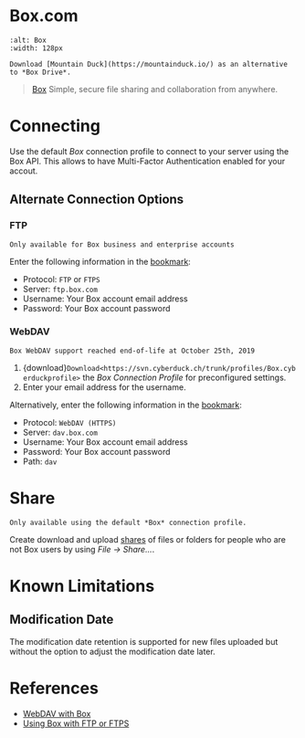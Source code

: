 Box.com
===

```{image} _images/box.png
:alt: Box
:width: 128px
```

```{tip}
Download [Mountain Duck](https://mountainduck.io/) as an alternative to *Box Drive*.
```

> [Box](https://box.com/) Simple, secure file sharing and collaboration from anywhere.

# Connecting

Use the default *Box* connection profile to connect to your server using the Box API. This allows to have Multi-Factor Authentication enabled for your accout.

## Alternate Connection Options

### FTP

```{important}
Only available for Box business and enterprise accounts
```

Enter the following information in the [bookmark](../cyberduck/bookmarks.md):

- Protocol: `FTP` or `FTPS`
- Server: `ftp.box.com`
- Username: Your Box account email address
- Password: Your Box account password

### WebDAV

```{warning}
Box WebDAV support reached end-of-life at October 25th, 2019
```

1. {download}`Download<https://svn.cyberduck.ch/trunk/profiles/Box.cyberduckprofile>` the *Box Connection Profile* for preconfigured settings.
2. Enter your email address for the username.

Alternatively, enter the following information in the [bookmark](../cyberduck/bookmarks.md):

- Protocol: `WebDAV (HTTPS)`
- Server: `dav.box.com`
- Username: Your Box account email address
- Password: Your Box account password
- Path: `dav`

# Share

```{note}
Only available using the default *Box* connection profile.
```

Create download and upload [shares](../cyberduck/share.md#box) of files or folders for people who are not Box users by using *File → Share...*.

# Known Limitations

## Modification Date

The modification date retention is supported for new files uploaded but without the option to adjust the modification date later.

# References

- [WebDAV with Box](https://support.box.com/hc/en-us/articles/360043696414-WebDAV-with-Box)
- [Using Box with FTP or FTPS](https://support.box.com/hc/en-us/articles/360043697414-Using-Box-with-FTP-or-FTPS)